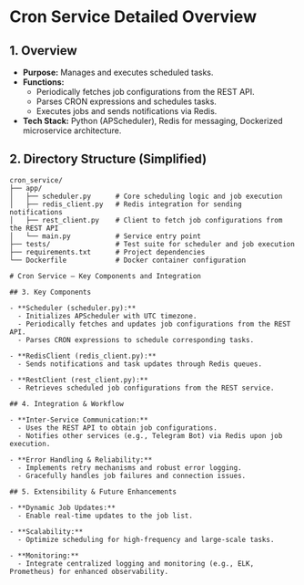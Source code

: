 # Cron Service Detailed Overview

## 1. Overview
- **Purpose:** Manages and executes scheduled tasks.
- **Functions:** 
  - Periodically fetches job configurations from the REST API.
  - Parses CRON expressions and schedules tasks.
  - Executes jobs and sends notifications via Redis.
- **Tech Stack:** Python (APScheduler), Redis for messaging, Dockerized microservice architecture.

## 2. Directory Structure (Simplified)
```plaintext
cron_service/
├── app/
│   ├── scheduler.py      # Core scheduling logic and job execution
│   ├── redis_client.py   # Redis integration for sending notifications
│   ├── rest_client.py    # Client to fetch job configurations from the REST API
│   └── main.py           # Service entry point
├── tests/                # Test suite for scheduler and job execution
├── requirements.txt      # Project dependencies
└── Dockerfile            # Docker container configuration

# Cron Service – Key Components and Integration

## 3. Key Components

- **Scheduler (scheduler.py):**
  - Initializes APScheduler with UTC timezone.
  - Periodically fetches and updates job configurations from the REST API.
  - Parses CRON expressions to schedule corresponding tasks.

- **RedisClient (redis_client.py):**
  - Sends notifications and task updates through Redis queues.

- **RestClient (rest_client.py):**
  - Retrieves scheduled job configurations from the REST service.

## 4. Integration & Workflow

- **Inter-Service Communication:**
  - Uses the REST API to obtain job configurations.
  - Notifies other services (e.g., Telegram Bot) via Redis upon job execution.

- **Error Handling & Reliability:**
  - Implements retry mechanisms and robust error logging.
  - Gracefully handles job failures and connection issues.

## 5. Extensibility & Future Enhancements

- **Dynamic Job Updates:**  
  - Enable real-time updates to the job list.

- **Scalability:**  
  - Optimize scheduling for high-frequency and large-scale tasks.

- **Monitoring:**  
  - Integrate centralized logging and monitoring (e.g., ELK, Prometheus) for enhanced observability.
